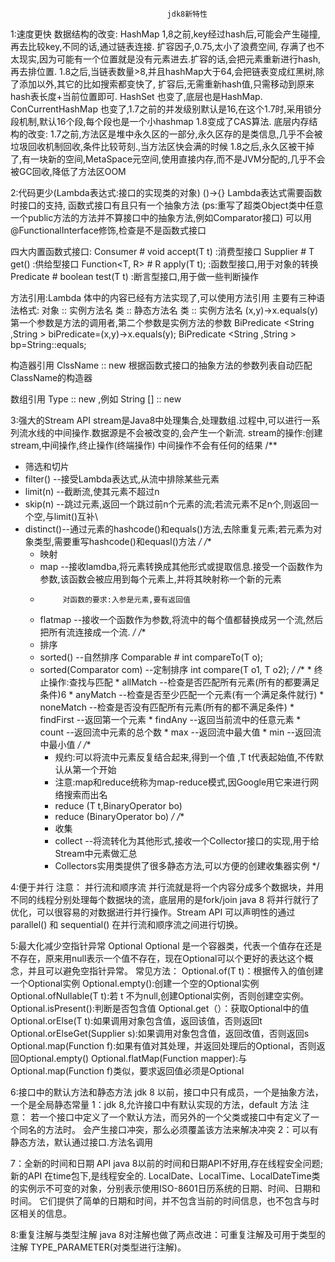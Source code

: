                                        jdk8新特性

1:速度更快
数据结构的改变: HashMap 1,8之前,key经过hash后,可能会产生碰撞,再去比较key,不同的话,通过链表连接.  扩容因子,0.75,太小了浪费空间,
                      存满了也不太现实,因为可能有一个位置就是没有元素进去.扩容的话,会把元素重新进行hash,再去排位置.
                      1.8之后,当链表数量>8,并且hashMap大于64,会把链表变成红黑树,除了添加以外,其它的比如搜索都变快了,
                      扩容后,无需重新hash值,只需移动到原来hash表长度+当前位置即可.
              HashSet 也变了,底层也是HashMap.
              ConCurrentHashMap 也变了,1.7之前的并发级别默认是16,在这个1.7时,采用锁分段机制,默认16个段,每个段也是一个小hashmap
                      1.8变成了CAS算法.
底层内存结构的改变: 1.7之前,方法区是堆中永久区的一部分,永久区存的是类信息,几乎不会被垃圾回收机制回收,条件比较苛刻.,当方法区快会满的时候
                  1.8之后,永久区被干掉了,有一块新的空间,MetaSpace元空间,使用直接内存,而不是JVM分配的,几乎不会被GC回收,降低了方法区OOM


2:代码更少(Lambda表达式:接口的实现类的对象)
()->{}
Lambda表达式需要函数时接口的支持, 函数式接口有且只有一个抽象方法
(ps:重写了超类Object类中任意一个public方法的方法并不算接口中的抽象方法,例如Comparator接口)
可以用@FunctionalInterface修饰,检查是不是函数式接口

四大内置函数式接口:
Consumer<T>        #      void accept(T t)             :消费型接口
Supplier<T>        #      T get()                      :供给型接口
Function<T, R>     #      R apply(T t);                :函数型接口,用于对象的转换
Predicate<T>       #      boolean test(T t)            :断言型接口,用于做一些判断操作

方法引用:Lambda 体中的内容已经有方法实现了,可以使用方法引用
主要有三种语法格式:
对象 :: 实例方法名
类 :: 静态方法名
类 :: 实例方法名  (x,y)->x.equals(y)   第一个参数是方法的调用者,第二个参数是实例方法的参数
BiPredicate <String ,String > biPredicate=(x,y)->x.equals(y);
BiPredicate <String ,String > bp=String::equals;

构造器引用
ClssName :: new    根据函数式接口的抽象方法的参数列表自动匹配ClassName的构造器

数组引用
Type :: new    ,例如 String [] :: new


3:强大的Stream API 
stream是Java8中处理集合,处理数组.过程中,可以进行一系列流水线的中间操作.数据源是不会被改变的,会产生一个新流.
stream的操作:创建stream,中间操作,终止操作(终端操作)
中间操作不会有任何的结果
/**
*  筛选和切片
*   filter() --接受Lambda表达式,从流中排除某些元素
*   limit(n) --截断流,使其元素不超过n
*   skip(n)  --跳过元素,返回一个跳过前n个元素的流;若流元素不足n个,则返回一个空,与limit()互补\
*   distinct()--通过元素的hashcode()和equals()方法,去除重复元素;若元素为对象类型,需要重写hashcode()和equasl()方法
*/
    /**
    *  映射
    *  map     --接收lamdba,将元素转换成其他形式或提取信息.接受一个函数作为参数,该函数会被应用到每个元素上,并将其映射称一个新的元素
    *          对函数的要求:入参是元素,要有返回值
    *  flatmap --接收一个函数作为参数,将流中的每个值都替换成另一个流,然后把所有流连接成一个流.
    */
       /**
      *  排序
      *  sorted()                 --自然排序   Comparable # int compareTo(T o);
      *  sorted(Comparator com)   --定制排序   int compare(T o1, T o2);
         */
         /**
        * 终止操作:查找与匹配
        *  allMatch     --检查是否匹配所有元素(所有的都要满足条件)6
        *  anyMatch     --检查是否至少匹配一个元素(有一个满足条件就行)
        *  noneMatch    --检查是否没有匹配所有元素(所有的都不满足条件)
        *  findFirst    --返回第一个元素
        *  findAny      --返回当前流中的任意元素
        *  count        --返回流中元素的总个数
        *  max          --返回流中最大值
        *  min          --返回流中最小值
           */
         /**
          *  规约:可以将流中元素反复结合起来,得到一个值 ,T t代表起始值,不传默认从第一个开始
          *  注意:map和reduce统称为map-reduce模式,因Google用它来进行网络搜索而出名
          *  reduce (T t,BinaryOperator bo)
          *  reduce (BinaryOperator bo)
             */
             /**
         *  收集
         *  collect  --将流转化为其他形式,接收一个Collector接口的实现,用于给Stream中元素做汇总
         *  Collectors实用类提供了很多静态方法,可以方便的创建收集器实例
            */
   
         
4:便于并行
注意： 并行流和顺序流
并行流就是将一个内容分成多个数据块，并用不同的线程分别处理每个数据块的流，底层用的是fork/join
java 8 将并行就行了优化，可以很容易的对数据进行并行操作。Stream API 可以声明性的通过 parallel() 和 sequential() 在并行流和顺序流之间进行切换。


5:最大化减少空指针异常 Optional 
Optional<T> 是一个容器类，代表一个值存在还是不存在，原来用null表示一个值不存在，现在Optional可以个更好的表达这个概念，并且可以避免空指针异常。
常见方法：
Optional.of(T t)：根据传入的值创建一个Optional实例
Optional.empty():创建一个空的Optional实例
Optional.ofNullable(T t):若 t 不为null,创建Optional实例，否则创建空实例。
Optional.isPresent():判断是否包含值
Optional.get（）：获取Optional中的值
Optional.orElse(T t):如果调用对象包含值，返回该值，否则返回t
Optional.orElseGet(Supplier s):如果调用对象包含值，返回改值，否则返回s
Optional.map(Function f):如果有值对其处理，并返回处理后的Optional，否则返回Optional.empty()
Optional.flatMap(Function mapper):与Optional.map(Function f)类似，要求返回值必须是Optional


6:接口中的默认方法和静态方法
 jdk 8 以前，接口中只有成员，一个是抽象方法，一个是全局静态常量
1：jdk 8,允许接口中有默认实现的方法，default 方法
注意：
     若一个接口中定义了一个默认方法，而另外的一个父类或接口中有定义了一个同名的方法时。
     会产生接口冲突，那么必须覆盖该方法来解决冲突
2：可以有静态方法，默认通过接口.方法名调用


7：全新的时间和日期 API 
java 8以前的时间和日期API不好用,存在线程安全问题;新的API 在time包下,是线程安全的.
LocalDate、LocalTime、LocalDateTime类的实例示不可变的对象，分别表示使用ISO-8601日历系统的日期、时间、日期和时间。
它们提供了简单的日期和时间，并不包含当前的时间信息，也不包含与时区相关的信息。



8:重复注解与类型注解
 java 8对注解也做了两点改进：可重复注解及可用于类型的注解 TYPE_PARAMETER(对类型进行注解)。

